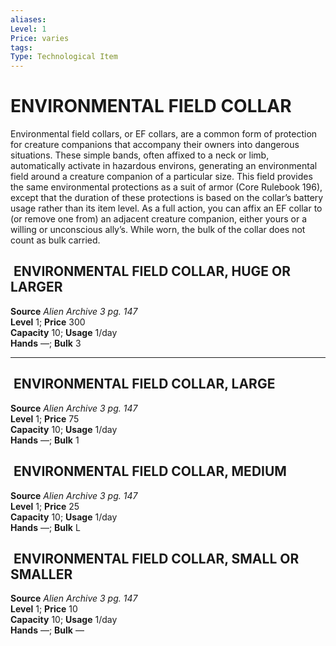 ```yaml
---
aliases: 
Level: 1
Price: varies 
tags: 
Type: Technological Item
---
```


# ENVIRONMENTAL FIELD COLLAR

Environmental field collars, or EF collars, are a common form of protection for creature companions that accompany their owners into dangerous situations. These simple bands, often affixed to a neck or limb, automatically activate in hazardous environs, generating an environmental field around a creature companion of a particular size. This field provides the same environmental protections as a suit of armor (Core Rulebook 196), except that the duration of these protections is based on the collar’s battery usage rather than its item level. As a full action, you can affix an EF collar to (or remove one from) an adjacent creature companion, either yours or a willing or unconscious ally’s. While worn, the bulk of the collar does not count as bulk carried.  

##  ENVIRONMENTAL FIELD COLLAR, HUGE OR LARGER

**Source** _Alien Archive 3 pg. 147_  
**Level** 1; **Price** 300  
**Capacity** 10; **Usage** 1/day  
**Hands** —; **Bulk** 3

---

##  ENVIRONMENTAL FIELD COLLAR, LARGE

**Source** _Alien Archive 3 pg. 147_  
**Level** 1; **Price** 75  
**Capacity** 10; **Usage** 1/day  
**Hands** —; **Bulk** 1

##  ENVIRONMENTAL FIELD COLLAR, MEDIUM

**Source** _Alien Archive 3 pg. 147_  
**Level** 1; **Price** 25  
**Capacity** 10; **Usage** 1/day  
**Hands** —; **Bulk** L

##  ENVIRONMENTAL FIELD COLLAR, SMALL OR SMALLER

**Source** _Alien Archive 3 pg. 147_  
**Level** 1; **Price** 10  
**Capacity** 10; **Usage** 1/day  
**Hands** —; **Bulk** —